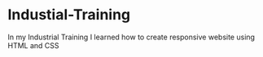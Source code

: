 # Industial-Training
In my Industrial Training I learned how to create responsive website using HTML and CSS
